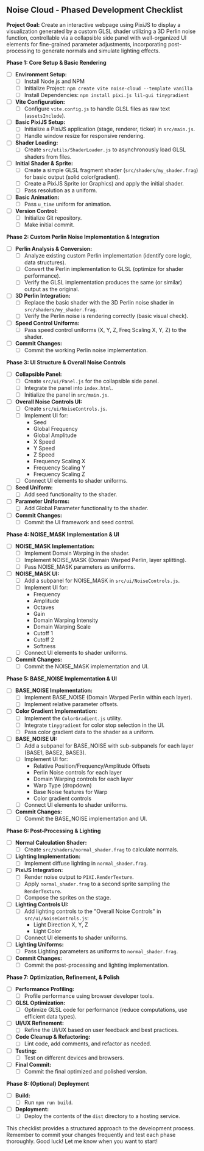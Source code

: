 ## Noise Cloud - Phased Development Checklist

**Project Goal:** Create an interactive webpage using PixiJS to display a visualization generated by a custom GLSL shader utilizing a 3D Perlin noise function, controllable via a collapsible side panel with well-organized UI elements for fine-grained parameter adjustments, incorporating post-processing to generate normals and simulate lighting effects.

**Phase 1: Core Setup & Basic Rendering**

*   [ ] **Environment Setup:**
    *   [ ] Install Node.js and NPM
    *   [ ] Initialize Project: `npm create vite noise-cloud --template vanilla`
    *   [ ] Install Dependencies: `npm install pixi.js lil-gui tinygradient`
*   [ ] **Vite Configuration:**
    *   [ ] Configure `vite.config.js` to handle GLSL files as raw text (`assetsInclude`).
*   [ ] **Basic PixiJS Setup:**
    *   [ ] Initialize a PixiJS application (stage, renderer, ticker) in `src/main.js`.
    *   [ ] Handle window resize for responsive rendering.
*   [ ] **Shader Loading:**
    *   [ ] Create `src/utils/ShaderLoader.js` to asynchronously load GLSL shaders from files.
*   [ ] **Initial Shader & Sprite:**
    *   [ ] Create a simple GLSL fragment shader (`src/shaders/my_shader.frag`) for basic output (solid color/gradient).
    *   [ ] Create a PixiJS Sprite (or Graphics) and apply the initial shader.
    *   [ ] Pass resolution as a uniform.
*   [ ] **Basic Animation:**
    *   [ ] Pass `u_time` uniform for animation.
*   [ ] **Version Control:**
    *   [ ] Initialize Git repository.
    *   [ ] Make initial commit.

**Phase 2: Custom Perlin Noise Implementation & Integration**

*   [ ] **Perlin Analysis & Conversion:**
    *   [ ] Analyze existing custom Perlin implementation (identify core logic, data structures).
    *   [ ] Convert the Perlin implementation to GLSL (optimize for shader performance).
    *   [ ] Verify the GLSL implementation produces the same (or similar) output as the original.
*   [ ] **3D Perlin Integration:**
    *   [ ] Replace the basic shader with the 3D Perlin noise shader in `src/shaders/my_shader.frag`.
    *   [ ] Verify the Perlin noise is rendering correctly (basic visual check).
*   [ ] **Speed Control Uniforms:**
    *   [ ] Pass speed control uniforms (X, Y, Z, Freq Scaling X, Y, Z) to the shader.
*   [ ] **Commit Changes:**
    *   [ ] Commit the working Perlin noise implementation.

**Phase 3: UI Structure & Overall Noise Controls**

*   [ ] **Collapsible Panel:**
    *   [ ] Create `src/ui/Panel.js` for the collapsible side panel.
    *   [ ] Integrate the panel into `index.html`.
    *   [ ] Initialize the panel in `src/main.js`.
*   [ ] **Overall Noise Controls UI:**
    *   [ ] Create `src/ui/NoiseControls.js`.
    *   [ ] Implement UI for:
        *   Seed
        *   Global Frequency
        *   Global Amplitude
        *   X Speed
        *   Y Speed
        *   Z Speed
        *   Frequency Scaling X
        *   Frequency Scaling Y
        *   Frequency Scaling Z
    *   [ ] Connect UI elements to shader uniforms.
*   [ ] **Seed Uniform:**
    *   [ ] Add seed functionality to the shader.
*   [ ] **Parameter Uniforms:**
    *   [ ] Add Global Parameter functionality to the shader.
*   [ ] **Commit Changes:**
    *   [ ] Commit the UI framework and seed control.

**Phase 4: NOISE_MASK Implementation & UI**

*   [ ] **NOISE_MASK Implementation:**
    *   [ ] Implement Domain Warping in the shader.
    *   [ ] Implement NOISE_MASK (Domain Warped Perlin, layer splitting).
    *   [ ] Pass NOISE_MASK parameters as uniforms.
*   [ ] **NOISE_MASK UI:**
    *   [ ] Add a subpanel for NOISE_MASK in `src/ui/NoiseControls.js`.
    *   [ ] Implement UI for:
        *   Frequency
        *   Amplitude
        *   Octaves
        *   Gain
        *   Domain Warping Intensity
        *   Domain Warping Scale
        *   Cutoff 1
        *   Cutoff 2
        *   Softness
    *   [ ] Connect UI elements to shader uniforms.
*   [ ] **Commit Changes:**
    *   [ ] Commit the NOISE_MASK implementation and UI.

**Phase 5: BASE_NOISE Implementation & UI**

*   [ ] **BASE_NOISE Implementation:**
    *   [ ] Implement BASE_NOISE (Domain Warped Perlin within each layer).
    *   [ ] Implement relative parameter offsets.
*   [ ] **Color Gradient Implementation:**
    *   [ ] Implement the `ColorGradient.js` utility.
    *   [ ] Integrate `tinygradient` for color stop selection in the UI.
    *   [ ] Pass color gradient data to the shader as a uniform.
*   [ ] **BASE_NOISE UI:**
    *   [ ] Add a subpanel for BASE_NOISE with sub-subpanels for each layer (BASE1, BASE2, BASE3).
    *   [ ] Implement UI for:
        *   Relative Position/Frequency/Amplitude Offsets
        *   Perlin Noise controls for each layer
        *   Domain Warping controls for each layer
        *   Warp Type (dropdown)
        *   Base Noise features for Warp
        *   Color gradient controls
    *   [ ] Connect UI elements to shader uniforms.
*   [ ] **Commit Changes:**
    *   [ ] Commit the BASE_NOISE implementation and UI.

**Phase 6: Post-Processing & Lighting**

*   [ ] **Normal Calculation Shader:**
    *   [ ] Create `src/shaders/normal_shader.frag` to calculate normals.
*   [ ] **Lighting Implementation:**
    *   [ ] Implement diffuse lighting in `normal_shader.frag`.
*   [ ] **PixiJS Integration:**
    *   [ ] Render noise output to `PIXI.RenderTexture`.
    *   [ ] Apply `normal_shader.frag` to a second sprite sampling the `RenderTexture`.
    *   [ ] Compose the sprites on the stage.
*   [ ] **Lighting Controls UI:**
    *   [ ] Add lighting controls to the "Overall Noise Controls" in `src/ui/NoiseControls.js`:
        *   Light Direction X, Y, Z
        *   Light Color
    *   [ ] Connect UI elements to shader uniforms.
*   [ ] **Lighting Uniforms:**
    *   [ ] Pass Lighting parameters as uniforms to `normal_shader.frag`.
*   [ ] **Commit Changes:**
    *   [ ] Commit the post-processing and lighting implementation.

**Phase 7: Optimization, Refinement, & Polish**

*   [ ] **Performance Profiling:**
    *   [ ] Profile performance using browser developer tools.
*   [ ] **GLSL Optimization:**
    *   [ ] Optimize GLSL code for performance (reduce computations, use efficient data types).
*   [ ] **UI/UX Refinement:**
    *   [ ] Refine the UI/UX based on user feedback and best practices.
*   [ ] **Code Cleanup & Refactoring:**
    *   [ ] Lint code, add comments, and refactor as needed.
*   [ ] **Testing:**
    *   [ ] Test on different devices and browsers.
*   [ ] **Final Commit:**
    *   [ ] Commit the final optimized and polished version.

**Phase 8: (Optional) Deployment**

*   [ ] **Build:**
    *   [ ] Run `npm run build`.
*   [ ] **Deployment:**
    *   [ ] Deploy the contents of the `dist` directory to a hosting service.

This checklist provides a structured approach to the development process. Remember to commit your changes frequently and test each phase thoroughly. Good luck! Let me know when you want to start!
